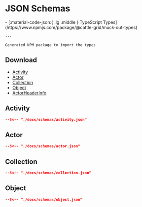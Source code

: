 # JSON Schemas

<div class="grid cards" markdown>
- [:material-code-json:{ .lg .middle } TypeScript Types](https://www.npmjs.com/package/@cattle-grid/muck-out-types)

    ---

    Generated NPM package to import the types
</div>

## Download

- [Activity](./schemas/activity.json)
- [Actor](./schemas/actor.json)
- [Collection](./schemas/collection.json)
- [Object](./schemas/object.json)
- [ActorHeaderInfo](./schemas/actor-header-info.json)

## Activity

```json
--8<-- "./docs/schemas/activity.json"
```

## Actor

```json
--8<-- "./docs/schemas/actor.json"
```

## Collection

```json
--8<-- "./docs/schemas/collection.json"
```

## Object

```json
--8<-- "./docs/schemas/object.json"
```